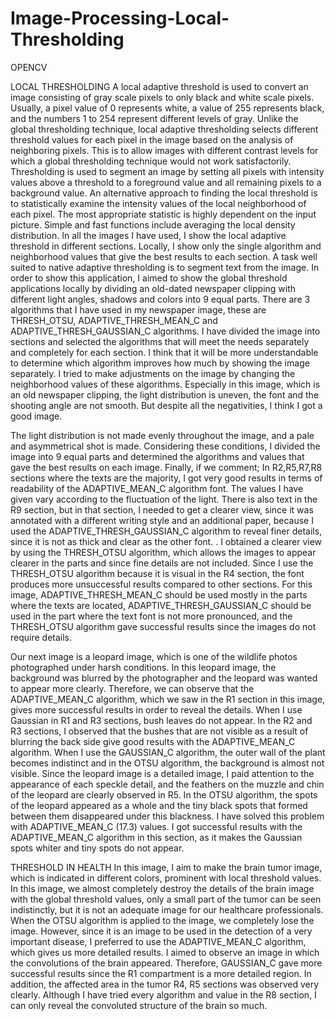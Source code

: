 # Image-Processing-Local-Thresholding
OPENCV

LOCAL THRESHOLDING
     A local adaptive threshold is used to convert an image consisting of gray scale pixels to only black and white scale pixels. Usually, a pixel value of 0 represents white, a value of 255 represents black, and the numbers 1 to 254 represent different levels of gray. Unlike the global thresholding technique, local adaptive thresholding selects different threshold values ​​for each pixel in the image based on the analysis of neighboring pixels. This is to allow images with different contrast levels for which a global thresholding technique would not work satisfactorily. Thresholding is used to segment an image by setting all pixels with intensity values ​​above a threshold to a foreground value and all remaining pixels to a background value.
     An alternative approach to finding the local threshold is to statistically examine the intensity values ​​of the local neighborhood of each pixel. The most appropriate statistic is highly dependent on the input picture. Simple and fast functions include averaging the local density distribution.
     In all the images I have used, I show the local adaptive threshold in different sections. Locally, I show only the single algorithm and neighborhood values ​​that give the best results to each section.
     A task well suited to native adaptive thresholding is to segment text from the image. In order to show this application, I aimed to show the global threshold applications locally by dividing an old-dated newspaper clipping with different light angles, shadows and colors into 9 equal parts.
     There are 3 algorithms that I have used in my newspaper image, these are THRESH_OTSU, ADAPTIVE_THRESH_MEAN_C and ADAPTIVE_THRESH_GAUSSIAN_C algorithms. I have divided the image into sections and selected the algorithms that will meet the needs separately and completely for each section. I think that it will be more understandable to determine which algorithm improves how much by showing the image separately. I tried to make adjustments on the image by changing the neighborhood values ​​of these algorithms. Especially in this image, which is an old newspaper clipping, the light distribution is uneven, the font and the shooting angle are not smooth. But despite all the negativities, I think I got a good image.
     
The light distribution is not made evenly throughout the image, and a pale and asymmetrical shot is made. Considering these conditions, I divided the image into 9 equal parts and determined the algorithms and values ​​that gave the best results on each image. Finally, if we comment;
     In R2,R5,R7,R8 sections where the texts are the majority, I got very good results in terms of readability of the ADAPTIVE_MEAN_C algorithm font. The values ​​I have given vary according to the fluctuation of the light. There is also text in the R9 section, but in that section, I needed to get a clearer view, since it was annotated with a different writing style and an additional paper, because I used the ADAPTIVE_THRESH_GAUSSIAN_C algorithm to reveal finer details, since it is not as thick and clear as the other font. . I obtained a clearer view by using the THRESH_OTSU algorithm, which allows the images to appear clearer in the parts and since fine details are not included. Since I use the THRESH_OTSU algorithm because it is visual in the R4 section, the font produces more unsuccessful results compared to other sections.
     For this image, ADAPTIVE_THRESH_MEAN_C should be used mostly in the parts where the texts are located, ADAPTIVE_THRESH_GAUSSIAN_C should be used in the part where the text font is not more pronounced, and the THRESH_OTSU algorithm gave successful results since the images do not require details.
     
Our next image is a leopard image, which is one of the wildlife photos photographed under harsh conditions. In this leopard image, the background was blurred by the photographer and the leopard was wanted to appear more clearly. Therefore, we can observe that the ADAPTIVE_MEAN_C algorithm, which we saw in the R1 section in this image, gives more successful results in order to reveal the details. When I use Gaussian in R1 and R3 sections, bush leaves do not appear. In the R2 and R3 sections, I observed that the bushes that are not visible as a result of blurring the back side give good results with the ADAPTIVE_MEAN_C algorithm. When I use the GAUSSIAN_C algorithm, the outer wall of the plant becomes indistinct and in the OTSU algorithm, the background is almost not visible. Since the leopard image is a detailed image, I paid attention to the appearance of each speckle detail, and the feathers on the muzzle and chin of the leopard are clearly observed in R5. In the OTSU algorithm, the spots of the leopard appeared as a whole and the tiny black spots that formed between them disappeared under this blackness. I have solved this problem with ADAPTIVE_MEAN_C (17.3) values. I got successful results with the ADAPTIVE_MEAN_C algorithm in this section, as it makes the Gaussian spots whiter and tiny spots do not appear.

THRESHOLD IN HEALTH
     In this image, I aim to make the brain tumor image, which is indicated in different colors, prominent with local threshold values. In this image, we almost completely destroy the details of the brain image with the global threshold values, only a small part of the tumor can be seen indistinctly, but it is not an adequate image for our healthcare professionals. When the OTSU algorithm is applied to the image, we completely lose the image. However, since it is an image to be used in the detection of a very important disease, I preferred to use the ADAPTIVE_MEAN_C algorithm, which gives us more detailed results. I aimed to observe an image in which the convolutions of the brain appeared. Therefore, GAUSSIAN_C gave more successful results since the R1 compartment is a more detailed region. In addition, the affected area in the tumor R4, R5 sections was observed very clearly. Although I have tried every algorithm and value in the R8 section, I can only reveal the convoluted structure of the brain so much.
